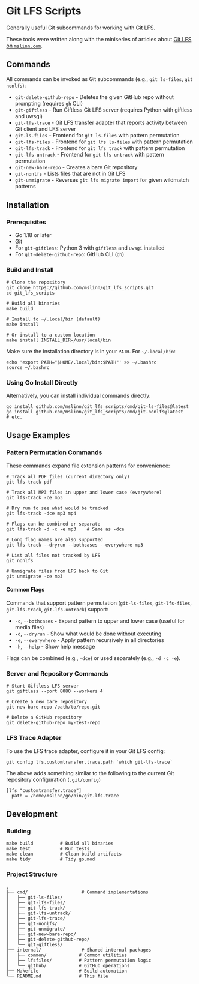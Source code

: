 # Git LFS Scripts

Generally useful Git subcommands for working with Git LFS.

These tools were written along with the miniseries of articles about
[Git LFS on `mslinn.com`](https://www.mslinn.com/git/5100-git-lfs.html).


## Commands

All commands can be invoked as Git subcommands (e.g., `git ls-files`, `git nonlfs`):

* `git-delete-github-repo` - Deletes the given GitHub repo without prompting (requires `gh` CLI)
* `git-giftless`           - Run Giftless Git LFS server (requires Python with giftless and uwsgi)
* `git-lfs-trace`          - Git LFS transfer adapter that reports activity between Git client and LFS server
* `git-ls-files`           - Frontend for `git ls-files` with pattern permutation
* `git-lfs-files`          - Frontend for `git lfs ls-files` with pattern permutation
* `git-lfs-track`          - Frontend for `git lfs track` with pattern permutation
* `git-lfs-untrack`        - Frontend for `git lfs untrack` with pattern permutation
* `git-new-bare-repo`      - Creates a bare Git repository
* `git-nonlfs`             - Lists files that are not in Git LFS
* `git-unmigrate`          - Reverses `git lfs migrate import` for given wildmatch patterns


## Installation

### Prerequisites

* Go 1.18 or later
* Git
* For `git-giftless`: Python 3 with `giftless` and `uwsgi` installed
* For `git-delete-github-repo`: GitHub CLI (`gh`)

### Build and Install

```shell
# Clone the repository
git clone https://github.com/mslinn/git_lfs_scripts.git
cd git_lfs_scripts

# Build all binaries
make build

# Install to ~/.local/bin (default)
make install

# Or install to a custom location
make install INSTALL_DIR=/usr/local/bin
```

Make sure the installation directory is in your `PATH`. For `~/.local/bin`:

```shell
echo 'export PATH="$HOME/.local/bin:$PATH"' >> ~/.bashrc
source ~/.bashrc
```

### Using Go Install Directly

Alternatively, you can install individual commands directly:

```shell
go install github.com/mslinn/git_lfs_scripts/cmd/git-ls-files@latest
go install github.com/mslinn/git_lfs_scripts/cmd/git-nonlfs@latest
# etc.
```


## Usage Examples

### Pattern Permutation Commands

These commands expand file extension patterns for convenience:

```shell
# Track all PDF files (current directory only)
git lfs-track pdf

# Track all MP3 files in upper and lower case (everywhere)
git lfs-track -ce mp3

# Dry run to see what would be tracked
git lfs-track -dce mp3 mp4

# Flags can be combined or separate
git lfs-track -d -c -e mp3    # Same as -dce

# Long flag names are also supported
git lfs-track --dryrun --bothcases --everywhere mp3

# List all files not tracked by LFS
git nonlfs

# Unmigrate files from LFS back to Git
git unmigrate -ce mp3
```

#### Common Flags

Commands that support pattern permutation (`git-ls-files`, `git-lfs-files`, `git-lfs-track`, `git-lfs-untrack`) support:

* `-c`, `--bothcases` - Expand pattern to upper and lower case (useful for media files)
* `-d`, `--dryrun`     - Show what would be done without executing
* `-e`, `--everywhere` - Apply pattern recursively in all directories
* `-h`, `--help`       - Show help message

Flags can be combined (e.g., `-dce`) or used separately (e.g., `-d -c -e`).

### Server and Repository Commands

```shell
# Start Giftless LFS server
git giftless --port 8080 --workers 4

# Create a new bare repository
git new-bare-repo /path/to/repo.git

# Delete a GitHub repository
git delete-github-repo my-test-repo
```

### LFS Trace Adapter

To use the LFS trace adapter, configure it in your Git LFS config:

```shell
git config lfs.customtransfer.trace.path `which git-lfs-trace`
```

The above adds something similar to the following to the current Git repository configuration
(`.git/config`)

```text
[lfs "customtransfer.trace"]
  path = /home/mslinn/go/bin/git-lfs-trace
```


## Development

### Building

```shell
make build          # Build all binaries
make test           # Run tests
make clean          # Clean build artifacts
make tidy           # Tidy go.mod
```

### Project Structure

```text
.
├── cmd/                    # Command implementations
│   ├── git-ls-files/
│   ├── git-lfs-files/
│   ├── git-lfs-track/
│   ├── git-lfs-untrack/
│   ├── git-lfs-trace/
│   ├── git-nonlfs/
│   ├── git-unmigrate/
│   ├── git-new-bare-repo/
│   ├── git-delete-github-repo/
│   └── git-giftless/
├── internal/               # Shared internal packages
│   ├── common/            # Common utilities
│   ├── lfsfiles/          # Pattern permutation logic
│   └── github/            # GitHub operations
├── Makefile               # Build automation
└── README.md              # This file
```

